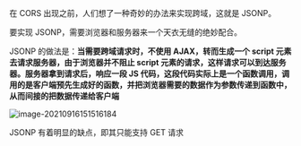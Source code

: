 在 CORS 出现之前，人们想了一种奇妙的办法来实现跨域，这就是 JSONP。

要实现 JSONP，需要浏览器和服务器来一个天衣无缝的绝妙配合。

JSONP 的做法是：**当需要跨域请求时，不使用 AJAX，转而生成一个 script 元素去请求服务器，由于浏览器并不阻止 script 元素的请求，这样请求可以到达服务器。服务器拿到请求后，响应一段 JS 代码，这段代码实际上是一个函数调用，调用的是客户端预先生成好的函数，并把浏览器需要的数据作为参数传递到函数中，从而间接的把数据传递给客户端**

![image-20210916151516184](http://mdrs.yuanjin.tech/img/20210916151516.png)

JSONP 有着明显的缺点，即其只能支持 GET 请求
